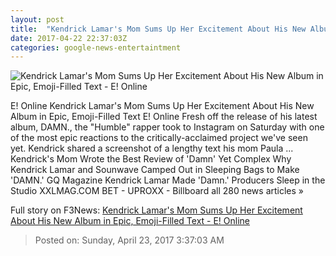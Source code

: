 ```yaml
---
layout: post
title:  "Kendrick Lamar's Mom Sums Up Her Excitement About His New Album in Epic, Emoji-Filled Text - E! Online"
date: 2017-04-22 22:37:03Z
categories: google-news-entertaintment
---
```


![Kendrick Lamar's Mom Sums Up Her Excitement About His New Album in Epic, Emoji-Filled Text - E! Online](http://akns-images.eonline.com/eol_images/Entire_Site/201701/rs_600x600-170101113729-600.kendrick-lamar.cm.1117.jpg?downsize=450:*&crop=450:350;left,top)

E! Online Kendrick Lamar's Mom Sums Up Her Excitement About His New Album in Epic, Emoji-Filled Text E! Online Fresh off the release of his latest album, DAMN., the "Humble" rapper took to Instagram on Saturday with one of the most epic reactions to the critically-acclaimed project we've seen yet. Kendrick shared a screenshot of a lengthy text his mom Paula ... Kendrick's Mom Wrote the Best Review of 'Damn' Yet Complex Why Kendrick Lamar and Sounwave Camped Out in Sleeping Bags to Make 'DAMN.' GQ Magazine Kendrick Lamar Made 'Damn.' Producers Sleep in the Studio XXLMAG.COM BET - UPROXX - Billboard all 280 news articles »


Full story on F3News: [Kendrick Lamar's Mom Sums Up Her Excitement About His New Album in Epic, Emoji-Filled Text - E! Online](http://www.f3nws.com/n/ZEmbcF)

> Posted on: Sunday, April 23, 2017 3:37:03 AM
